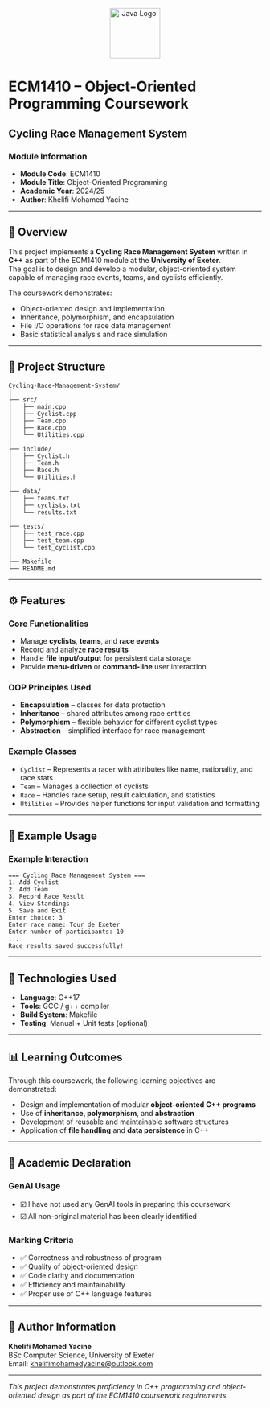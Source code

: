 <p align="center">
  <img src="https://upload.wikimedia.org/wikipedia/en/3/30/Java_programming_language_logo.svg" alt="Java Logo" width="100" height="100"/>
</p>

# ECM1410 – Object-Oriented Programming Coursework  
## Cycling Race Management System  

### Module Information
- **Module Code**: ECM1410  
- **Module Title**: Object-Oriented Programming  
- **Academic Year**: 2024/25  
- **Author**: Khelifi Mohamed Yacine  

---

## 🏁 Overview
This project implements a **Cycling Race Management System** written in **C++** as part of the ECM1410 module at the **University of Exeter**.  
The goal is to design and develop a modular, object-oriented system capable of managing race events, teams, and cyclists efficiently.

The coursework demonstrates:
- Object-oriented design and implementation
- Inheritance, polymorphism, and encapsulation
- File I/O operations for race data management
- Basic statistical analysis and race simulation

---

## 📁 Project Structure
```
Cycling-Race-Management-System/
│
├── src/
│   ├── main.cpp
│   ├── Cyclist.cpp
│   ├── Team.cpp
│   ├── Race.cpp
│   └── Utilities.cpp
│
├── include/
│   ├── Cyclist.h
│   ├── Team.h
│   ├── Race.h
│   └── Utilities.h
│
├── data/
│   ├── teams.txt
│   ├── cyclists.txt
│   └── results.txt
│
├── tests/
│   ├── test_race.cpp
│   ├── test_team.cpp
│   └── test_cyclist.cpp
│
├── Makefile
└── README.md
```

---

## ⚙️ Features

### Core Functionalities
- Manage **cyclists**, **teams**, and **race events**
- Record and analyze **race results**
- Handle **file input/output** for persistent data storage
- Provide **menu-driven** or **command-line** user interaction

### OOP Principles Used
- **Encapsulation** – classes for data protection  
- **Inheritance** – shared attributes among race entities  
- **Polymorphism** – flexible behavior for different cyclist types  
- **Abstraction** – simplified interface for race management  

### Example Classes
- `Cyclist` – Represents a racer with attributes like name, nationality, and race stats  
- `Team` – Manages a collection of cyclists  
- `Race` – Handles race setup, result calculation, and statistics  
- `Utilities` – Provides helper functions for input validation and formatting  

---

## 🧠 Example Usage
### Example Interaction
```
=== Cycling Race Management System ===
1. Add Cyclist
2. Add Team
3. Record Race Result
4. View Standings
5. Save and Exit
Enter choice: 3
Enter race name: Tour de Exeter
Enter number of participants: 10
...
Race results saved successfully!
```

---

## 🧩 Technologies Used
- **Language**: C++17  
- **Tools**: GCC / g++ compiler  
- **Build System**: Makefile  
- **Testing**: Manual + Unit tests (optional)  

---

## 📊 Learning Outcomes
Through this coursework, the following learning objectives are demonstrated:
- Design and implementation of modular **object-oriented C++ programs**  
- Use of **inheritance, polymorphism**, and **abstraction**  
- Development of reusable and maintainable software structures  
- Application of **file handling** and **data persistence** in C++  

---

## 🧾 Academic Declaration

### GenAI Usage
- ☑️ I have not used any GenAI tools in preparing this coursework  
- ☑️ All non-original material has been clearly identified  

### Marking Criteria
- ✅ Correctness and robustness of program  
- ✅ Quality of object-oriented design  
- ✅ Code clarity and documentation  
- ✅ Efficiency and maintainability  
- ✅ Proper use of C++ language features  

---

## 👤 Author Information
**Khelifi Mohamed Yacine**  
BSc Computer Science, University of Exeter  
Email: [khelifimohamedyacine@outlook.com](mailto:khelifimohamedyacine@outlook.com)

---

*This project demonstrates proficiency in C++ programming and object-oriented design as part of the ECM1410 coursework requirements.*

